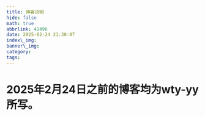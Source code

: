 ```yaml
---
title: 博客说明
hide: false
math: true
abbrlink: 42496
date: 2025-02-24 21:30:07
index\_img:
banner\_img:
category:
tags:
---
```

# 2025年2月24日之前的博客均为wty-yy所写。